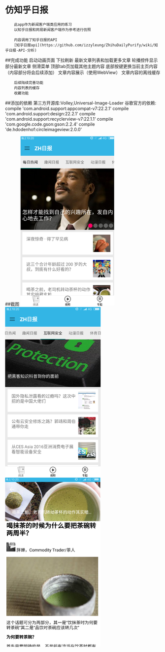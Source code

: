 # 仿知乎日报
        此app作为新闻客户端类应用的练习
        以知乎日报和网易新闻客户端作为参考进行仿照
    
        内容调用了知乎日报的API
        [知乎日报api](https://github.com/izzyleung/ZhihuDailyPurify/wiki/知乎日报-API-分析)
    
    
##完成功能
        启动动画页面
        下拉刷新
        最新文章列表和加载更多文章
        轮播控件显示部分最新文章
        侧滑菜单
        顶部tab页加载其他主题内容
        底部按键更换当前主页内容（内容部分将会后续添加）
        文章内容展示（使用WebView）
        文章内容的离线缓存
    
        后续陆续完善功能
        内容列表的缓存
        收藏功能
    
##添加的依赖
        第三方开源库:Volley,Universal-Image-Loader
        谷歌官方的依赖:
        compile 'com.android.support:appcompat-v7:22.2.1'
        compile 'com.android.support:design:22.2.1'
        compile 'com.android.support:recyclerview-v7:22.1.1'
        compile 'com.google.code.gson:gson:2.2.4'
        compile 'de.hdodenhof:circleimageview:2.0.0'
    
##截图
        ![image](https://github.com/ttslso/NewsApp/blob/master/screenshot/1.png?raw=true)
        ![image](https://github.com/ttslso/NewsApp/blob/master/screenshot/2.png?raw=true)
        ![image](https://github.com/ttslso/NewsApp/blob/master/screenshot/3.png?raw=true)
    
    
    
